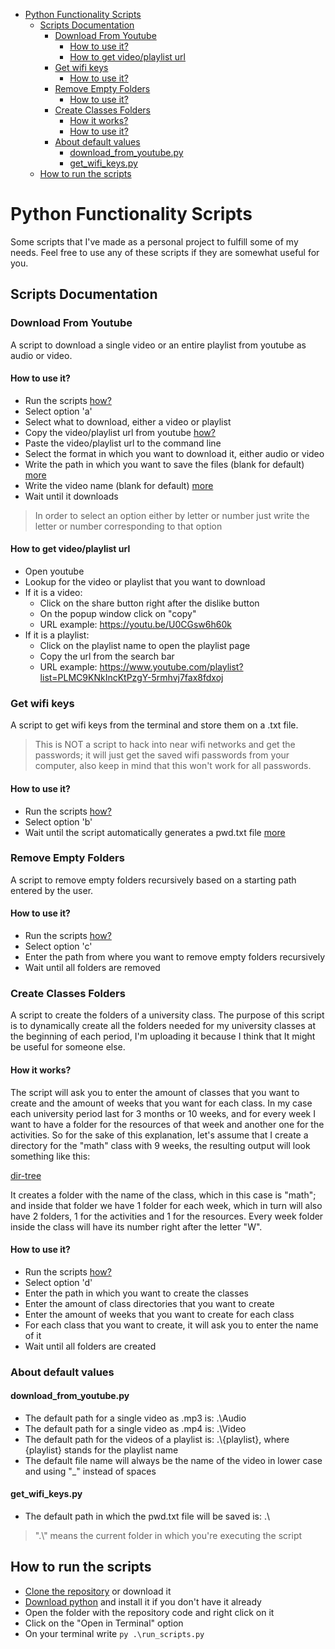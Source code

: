 - [Python Functionality Scripts](#python-functionality-scripts)
  - [Scripts Documentation](#scripts-documentation)
    - [Download From Youtube](#download-from-youtube)
      - [How to use it?](#how-to-use-it)
      - [How to get video/playlist url ](#how-to-get-videoplaylist-url-)
    - [Get wifi keys](#get-wifi-keys)
      - [How to use it?](#how-to-use-it-1)
    - [Remove Empty Folders](#remove-empty-folders)
      - [How to use it?](#how-to-use-it-2)
    - [Create Classes Folders](#create-classes-folders)
      - [How it works?](#how-it-works)
      - [How to use it?](#how-to-use-it-3)
    - [About default values](#about-default-values)
      - [download\_from\_youtube.py ](#download_from_youtubepy-)
      - [get\_wifi\_keys.py ](#get_wifi_keyspy-)
  - [How to run the scripts ](#how-to-run-the-scripts-)



# Python Functionality Scripts

Some scripts that I've made as a personal project to fulfill some of my needs. Feel free to use any of these scripts if they are somewhat useful for you.

## Scripts Documentation

### Download From Youtube

A script to download a single video or an entire playlist from youtube as audio or video.

#### How to use it?

- Run the scripts [how?](#howToRunTheScripts)
- Select option 'a'
- Select what to download, either a video or playlist
- Copy the video/playlist url from youtube [how?](#howToGetVideoPlaylistUrl)
- Paste the video/playlist url to the command line
- Select the format in which you want to download it, either audio or video 
- Write the path in which you want to save the files (blank for default) [more](#defaultsDownloadFromYoutube)
- Write the video name (blank for default) [more](#defaultsDownloadFromYoutube)
- Wait until it downloads

> In order to select an option either by letter or number just write the letter or number corresponding to that option

#### How to get video/playlist url <a id="howToGetVideoPlaylistUrl"></a>

- Open youtube
- Lookup for the video or playlist that you want to download
- If it is a video:
  - Click on the share button right after the dislike button
  - On the popup window click on "copy"
  - URL example: https://youtu.be/U0CGsw6h60k
- If it is a playlist:
  - Click on the playlist name to open the playlist page
  - Copy the url from the search bar
  - URL example: https://www.youtube.com/playlist?list=PLMC9KNkIncKtPzgY-5rmhvj7fax8fdxoj

### Get wifi keys

A script to get wifi keys from the terminal and store them on a .txt file.

> This is NOT a script to hack into near wifi networks and get the passwords; it will just get the saved wifi passwords from your computer, also keep in mind that this won't work for all passwords.

#### How to use it?

- Run the scripts [how?](#howToRunTheScripts)
- Select option 'b'
- Wait until the script automatically generates a pwd.txt file [more](#defaultsGetWifiKeys)

### Remove Empty Folders

A script to remove empty folders recursively based on a starting path entered by the user.

#### How to use it?

- Run the scripts [how?](#howToRunTheScripts)
- Select option 'c'
- Enter the path from where you want to remove empty folders recursively
- Wait until all folders are removed

### Create Classes Folders

A script to create the folders of a university class. The purpose of this script is to dynamically create all the folders needed for my university classes at the beginning of each period, I'm uploading it because I think that It might be useful for someone else.

#### How it works?

The script will ask you to enter the amount of classes that you want to create and the amount of weeks that you want for each class. In my case each university period last for 3 months or 10 weeks, and for every week I want to have a folder for the resources of that week and another one for the activities. So for the sake of this explanation, let's assume that I create a directory for the "math" class with 9 weeks, the resulting output will look something like this:

[dir-tree](./dir-tree.png)

It creates a folder with the name of the class, which in this case is "math"; and inside that folder we have 1 folder for each week, which in turn will also have 2 folders, 1 for the activities and 1 for the resources. Every week folder inside the class will have its number right after the letter "W". 

#### How to use it?

- Run the scripts [how?](#howToRunTheScripts)
- Select option 'd'
- Enter the path in which you want to create the classes
- Enter the amount of class directories that you want to create
- Enter the amount of weeks that you want to create for each class
- For each class that you want to create, it will ask you to enter the name of it
- Wait until all folders are created

### About default values

#### download_from_youtube.py <a id="defaultsDownloadFromYoutube"></a>

- The default path for a single video as .mp3 is: .\Audio
- The default path for a single video as .mp4 is: .\Video
- The default path for the videos of a playlist is: .\\{playlist}, where {playlist} stands for the playlist name
- The default file name will always be the name of the video in lower case and using "_" instead of spaces

#### get_wifi_keys.py <a id="defaultsGetWifiKeys"></a>

- The default path in which the pwd.txt file will be saved is: .\

> ".\\" means the current folder in which you're executing the script

## How to run the scripts <a id="howToRunTheScripts"></a>

- [Clone the repository](https://docs.github.com/en/repositories/creating-and-managing-repositories/cloning-a-repository) or download it
- [Download python](https://www.python.org/downloads/) and install it if you don't have it already
- Open the folder with the repository code and right click on it
- Click on the "Open in Terminal" option
- On your terminal write ```py .\run_scripts.py```